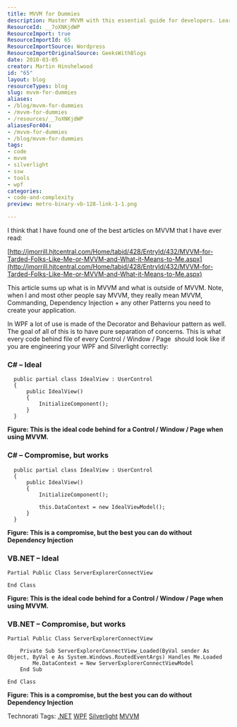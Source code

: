 ```yaml
---
title: MVVM for Dummies
description: Master MVVM with this essential guide for developers. Learn best practices in WPF and Silverlight to achieve clean, maintainable code. Dive in now!
ResourceId: __7oXNKjdWP
ResourceImport: true
ResourceImportId: 65
ResourceImportSource: Wordpress
ResourceImportOriginalSource: GeeksWithBlogs
date: 2010-03-05
creator: Martin Hinshelwood
id: "65"
layout: blog
resourceTypes: blog
slug: mvvm-for-dummies
aliases:
- /blog/mvvm-for-dummies
- /mvvm-for-dummies
- /resources/__7oXNKjdWP
aliasesFor404:
- /mvvm-for-dummies
- /blog/mvvm-for-dummies
tags:
- code
- mvvm
- silverlight
- ssw
- tools
- wpf
categories:
- code-and-complexity
preview: metro-binary-vb-128-link-1-1.png

---
```

I think that I have found one of the best articles on MVVM that I have ever read:

[http://jmorrill.hjtcentral.com/Home/tabid/428/EntryId/432/MVVM-for-Tarded-Folks-Like-Me-or-MVVM-and-What-it-Means-to-Me.aspx](http://jmorrill.hjtcentral.com/Home/tabid/428/EntryId/432/MVVM-for-Tarded-Folks-Like-Me-or-MVVM-and-What-it-Means-to-Me.aspx)

This article sums up what is in MVVM and what is outside of MVVM. Note, when I and most other people say MVVM, they really mean MVVM, Commanding, Dependency Injection + any other Patterns you need to create your application.

In WPF a lot of use is made of the Decorator and Behaviour pattern as well. The goal of all of this is to have pure separation of concerns. This is what every code behind file of every Control / Window / Page  should look like if you are engineering your WPF and Silverlight correctly:

### C# – Ideal

```
  public partial class IdealView : UserControl
  {
      public IdealView()
      {
          InitializeComponent();
      }
  }
```

**Figure: This is the ideal code behind for a Control / Window / Page when using MVVM.**

### C# – Compromise, but works

```
  public partial class IdealView : UserControl
  {
      public IdealView()
      {
          InitializeComponent();

          this.DataContext = new IdealViewModel();
      }
  }
```

**Figure: This is a compromise, but the best you can do without Dependency Injection**

### VB.NET – Ideal

```
Partial Public Class ServerExplorerConnectView

End Class
```

**Figure: This is the ideal code behind for a Control / Window / Page when using MVVM.**

### VB.NET – Compromise, but works

```
Partial Public Class ServerExplorerConnectView

    Private Sub ServerExplorerConnectView_Loaded(ByVal sender As Object, ByVal e As System.Windows.RoutedEventArgs) Handles Me.Loaded
        Me.DataContext = New ServerExplorerConnectViewModel
    End Sub

End Class
```

**Figure: This is a compromise, but the best you can do without Dependency Injection**

Technorati Tags: [.NET](http://technorati.com/tags/.NET) [WPF](http://technorati.com/tags/WPF) [Silverlight](http://technorati.com/tags/Silverlight) [MVVM](http://technorati.com/tags/MVVM)
